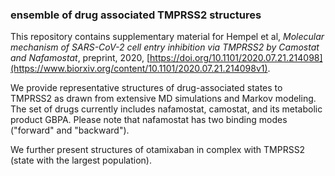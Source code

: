 ### ensemble of drug associated TMPRSS2 structures
This repository contains supplementary material for 
Hempel et al, *Molecular mechanism of SARS-CoV-2 cell entry
inhibition via TMPRSS2 by Camostat and Nafamostat*, preprint, 2020,
[https://doi.org/10.1101/2020.07.21.214098](https://www.biorxiv.org/content/10.1101/2020.07.21.214098v1).


We provide representative structures of drug-associated states to
TMPRSS2 as drawn from extensive MD simulations and Markov modeling. 
The set of drugs currently includes nafamostat, camostat, and its 
metabolic product GBPA. Please note that nafamostat has
two binding modes ("forward" and "backward").

We further present structures of otamixaban in complex with TMPRSS2
(state with the largest population).
